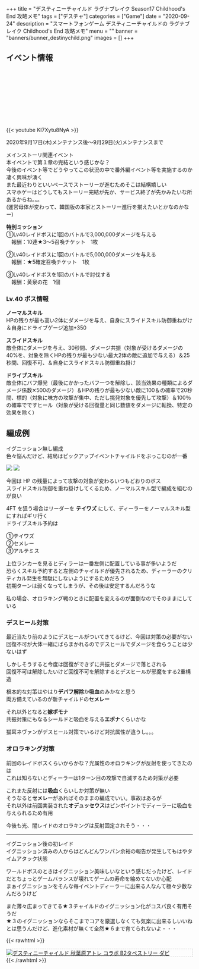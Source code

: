 +++
title = "デスティニーチャイルド ラグナブレイク Season17 Childhood's End 攻略メモ"
tags = ["デスチャ"]
categories = ["Game"]
date = "2020-09-24"
description = "スマートフォンゲーム デスティニーチャイルドの ラグナブレイク Childhood's End 攻略メモ"
menu = ""
banner = "banners/bunner_destinychild.png"
images = []
+++

<!--more-->

## イベント情報
<div class="iframely-embed"><div class="iframely-responsive" style="height: 140px; padding-bottom: 0;"><a href="http://blog.destiny-child.jp/archives/26184767.html" data-iframely-url="//cdn.iframe.ly/0xv3vgF?iframe=card-small"></a></div></div><script async src="//cdn.iframe.ly/embed.js" charset="utf-8"></script>  

{{< youtube KI7Xytu8NyA >}}

2020年9月17日(木)メンテナンス後～9月29日(火)メンテナンスまで  

メインストーリ関連イベント  
本イベントで第１章の完結という感じかな？  
今後のイベント等でどうやってこの状況の中で番外編イベント等を実施するのか凄く興味が湧く  
また最近わりといいペースでストーリーが進むためそこは結構嬉しい  
スマホゲーはどうしてもストーリー完結が先か、サービス終了が先かみたいな所あるからね。。。  
(運営母体が変わって、韓国版の本家とストーリー進行を揃えたいとかなのかなー)  

**特別ミッション**  
①Lv40レイドボスに1回のバトルで3,000,000ダメージを与える  
　報酬：10連★3～5召喚チケット　1枚  

②Lv40レイドボスに1回のバトルで5,000,000ダメージを与える  
　報酬：★5確定召喚チケット　1枚  

③Lv40レイドボスを1回のバトルで討伐する  
　報酬：黄泉の花　1個  

### Lv.40 ボス情報
**ノーマルスキル**  
HPの残りが最も高い2体にダメージを与え、自身にスライドスキル防御重ねがけ＆自身にドライブゲージ追加+350  

**スライドスキル**  
敵全体にダメージを与え、30秒間、ダメージ共振（対象が受けるダメージの40%を、対象を除くHPの残りが最も少ない最大2体の敵に追加で与える）＆25秒間、回復不可、＆自身にスライドスキル防御重ね掛け

**ドライブスキル**  
敵全体にバフ爆発（最後にかかったバフ一つを解除し、該当効果の種類によるダメージ係数✕500のダメージ）＆HPの残りが最も少ない敵に100＆の確率で20秒間、標的（対象に味方の攻撃が集中、ただし挑発対象を優先して攻撃）＆100％の確率でですヒール（対象が受ける回復量と同じ数値をダメージに転換、特定の効果を除く）

## 編成例
イグニッション無し編成  
色々悩んだけど、結局はピックアップイベントチャイルドをぶっこむのが一番  

<img src="/images/2020/destiny-child-lb/lb17-2.png" />  
<img src="/images/2020/destiny-child-lb/lb17-1.png" />  

今回は HP の残量によって攻撃の対象が変わるいつもどおりのボス  
スライドスキル防御を重ね掛けしてくるため、ノーマルスキル型で編成を組むのが良い  

4FT を狙う場合はリーダーを **テイワズ** にして、ディーラーをノーマルスキル型にすればギリ行く  
ドライブスキル予約は  

①テイワズ  
②セメレー  
③アルテミス  

上位ランカーを見るとディラーは一番左側に配置している事が多いようだ  
恐らくスキル予約すると左側のチャイルドが優先されるため、ディーラーのクリティカル発生を無駄にしないようにするためだろう  
初期ターンは弱くなってしまうが、その後は安定するんだろうな  

私の場合、オロラキング戦のときに配置を変えるのが面倒なのでそのままにしている  

### デスヒール対策  
最近当たり前のようにデスヒールがついてきてるけど、今回は対策の必要がない  
回復不可が大体一緒にばらまかれるのでデスヒールでダメージを食らうことは少ないはず  

しかしそうすると今度は回復ができずに共振とダメージで落とされる  
回復不可は解除したいけど回復不可を解除するとデスヒールが邪魔をする2重構造  

根本的な対策はやはり**デバフ解除**か**吸血**のみかなと思う  
両方備えているのが新チャイルドの**セメレー**

それ以外となると**嫁ポモナ**  
共振対策にもなるシールドと吸血を与える**エポナ**くらいかな  

猫耳ネヴァンがデスヒール対策でいるけど対抗属性が違うし。。。  

### オロラキング対策  
前回のレイドボスくらいからかな？光属性のオロラキングが反射を使ってきたのは  
これは知らないとディーラーは1ターン目の攻撃で自滅するため対策が必要  

これまた反射には**吸血**くらいしか対策が無い  
そうなると**セメレー**があればそのままの編成でいい。事故はあるが  
それ以外は前回実装された**オデュッセウス**はピンポイントでディーラーに吸血を与えられるため有用

今後も光、闇レイドのオロラキングは反射固定されそう・・・  

---

イグニッション後の初レイド  
イグニッション済みの人からはどんどんワンパン余裕の報告が発生してもはやタイムアタック状態  

ワールドボスのときはイグニッション美味しいなという感じだったけど、レイドだとちょっとゲームバランスが壊れてゲームの寿命を縮めてないか心配  
まぁイグニッションをそんな毎イベントディーラーに出来る人なんて極々少数なんだろうけど  

また薄々広まってきてる★３チャイルドのイグニッション化がコスパ良く有用そうだ  
★３のイグニッションならそこまでコアを厳選しなくても気楽に出来るしいいねとは思うんだけど、進化素材が無くて全然★６まで育てられないよ・・・  

{{< rawhtml >}}
<div style="border: dashed 1px #ccc;">
<a href="http://www.amazon.co.jp/exec/obidos/ASIN/B07H3319GX/sinokyoufu-22/ref=nosim/" name="amazletlink" target="_blank"><img src="https://images-fe.ssl-images-amazon.com/images/I/51MxXwUpZWL._SL160_.jpg" alt="デスティニーチャイルド 秋葉原アトレ コラボ B2タペストリー ダビ" style="border: none;" /></a>
</div>
{{< /rawhtml >}}
